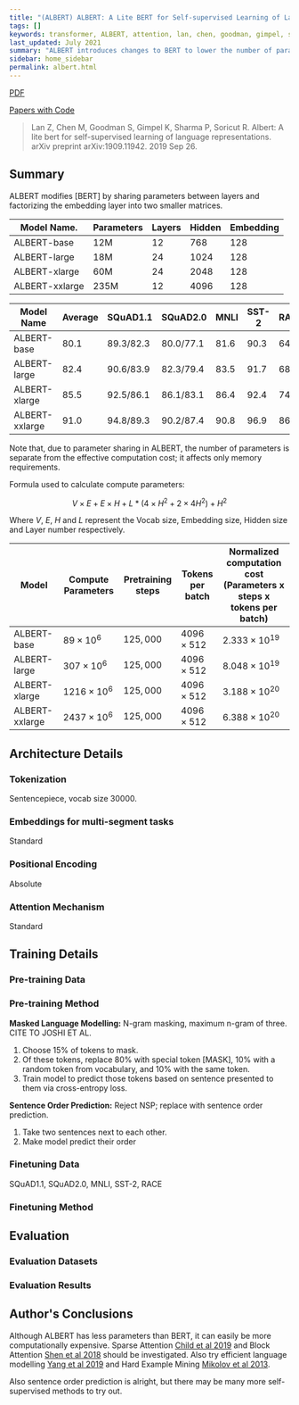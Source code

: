 ```yaml
---
title: "(ALBERT) ALBERT: A Lite BERT for Self-supervised Learning of Language Representations"
tags: []
keywords: transformer, ALBERT, attention, lan, chen, goodman, gimpel, sharma, soricut
last_updated: July 2021
summary: "ALBERT introduces changes to BERT to lower the number of parameters."
sidebar: home_sidebar
permalink: albert.html
---
```


[PDF](https://arxiv.org/pdf/1909.11942.pdf)

[Papers with Code](https://paperswithcode.com/paper/albert-a-lite-bert-for-self-supervised)


> Lan Z, Chen M, Goodman S, Gimpel K, Sharma P, Soricut R. Albert: A lite bert for self-supervised learning of language representations. arXiv preprint arXiv:1909.11942. 2019 Sep 26.

## Summary

ALBERT modifies [BERT] by sharing parameters between layers and factorizing the embedding layer into two smaller matrices.

|Model Name.   |Parameters|Layers|Hidden|Embedding|
|--------------|----------|------|------|---------|
|ALBERT-base   |12M       |12    |768   |128      |
|ALBERT-large  |18M       |24    |1024  |128      |
|ALBERT-xlarge |60M       |24    |2048  |128      |
|ALBERT-xxlarge|235M      |12    |4096  |128      |


|Model Name      | Average  | SQuAD1.1 | SQuAD2.0 | MNLI     | SST-2    | RACE     |
|----------------|----------|----------|----------|----------|----------|----------|
|ALBERT-base     |80.1      |89.3/82.3 | 80.0/77.1|81.6      |90.3      | 64.0     |
|ALBERT-large    |82.4      |90.6/83.9 | 82.3/79.4|83.5      |91.7      | 68.5     |
|ALBERT-xlarge   |85.5      |92.5/86.1 | 86.1/83.1|86.4      |92.4      | 74.8     |
|ALBERT-xxlarge  |91.0      |94.8/89.3 | 90.2/87.4|90.8      |96.9      | 86.5     |

Note that, due to parameter sharing in ALBERT, the number of parameters is separate from the effective computation cost; it affects only memory requirements.

Formula used to calculate compute parameters:

$$ V \times E + E \times H + L * (4 \times H^2 + 2 \times 4H^2) + H^2$$

Where $V$, $E$, $H$ and $L$ represent the Vocab size, Embedding size, Hidden size and Layer number respectively.

|Model         |Compute Parameters |Pretraining steps|Tokens per batch |Normalized computation cost (Parameters x steps x tokens per batch)|
|--------------|-------------------|-----------------|-----------------|-------------------------------------------------------------------|
|ALBERT-base   |$89 \times 10^6$   |$125,000$        |$4096 \times 512$|$2.333 \times 10^{19}$ |
|ALBERT-large  |$307 \times 10^6$  |$125,000$        |$4096 \times 512$|$8.048 \times 10^{19}$ |
|ALBERT-xlarge |$1216 \times 10^6$ |$125,000$        |$4096 \times 512$|$3.188 \times 10^{20}$ |
|ALBERT-xxlarge|$2437 \times 10^6$ |$125,000$        |$4096 \times 512$|$6.388 \times 10^{20}$ |


## Architecture Details

### Tokenization

Sentencepiece, vocab size 30000.

### Embeddings for multi-segment tasks

Standard

### Positional Encoding

Absolute

### Attention Mechanism

Standard

## Training Details

### Pre-training Data



### Pre-training Method

**Masked Language Modelling:**
N-gram masking, maximum n-gram of three. CITE TO JOSHI ET AL.
1. Choose 15% of tokens to mask.
2. Of these tokens, replace 80% with special token [MASK], 10% with a random token from vocabulary, and 10% with the same token.
3. Train model to predict those tokens based on sentence presented to them via cross-entropy loss.

**Sentence Order Prediction:**
Reject NSP; replace with sentence order prediction.
1. Take two sentences next to each other.
2. Make model predict their order

### Finetuning Data

SQuAD1.1, SQuAD2.0, MNLI, SST-2, RACE

### Finetuning Method

## Evaluation

### Evaluation Datasets

### Evaluation Results


## Author's Conclusions

Although ALBERT has less parameters than BERT, it can easily be more computationally expensive. Sparse Attention [Child et al 2019] and Block Attention [Shen et al 2018] should be investigated. Also try efficient language modelling [Yang et al 2019] and Hard Example Mining [Mikolov et al 2013].

Also sentence order prediction is alright, but there may be many more self-supervised methods to try out.


[Mikolov et al 2013]: https://arxiv.org/abs/1310.4546
[Child et al 2019]: https://arxiv.org/abs/1904.10509
[Shen et al 2018]: https://arxiv.org/abs/1804.00857

[Yang et al 2019]: https://arxiv.org/abs/1906.08237
[XLNET]: https://arxiv.org/abs/1906.08237